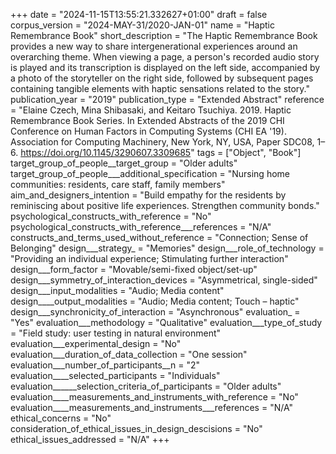 +++
date = "2024-11-15T13:55:21.332627+01:00"
draft = false
corpus_version = "2024-MAY-31/2020-JAN-01"
name = "Haptic Remembrance Book"
short_description = "The Haptic Remembrance Book provides a new way to share intergenerational experiences around an overarching theme. When viewing a page, a person's recorded audio story is played and its transcription is displayed on the left side, accompanied by a photo of the storyteller on the right side, followed by subsequent pages containing tangible elements with haptic sensations related to the story."
publication_year = "2019"
publication_type = "Extended Abstract"
reference = "Elaine Czech, Mina Shibasaki, and Keitaro Tsuchiya. 2019. Haptic Remembrance Book Series. In Extended Abstracts of the 2019 CHI Conference on Human Factors in Computing Systems (CHI EA '19). Association for Computing Machinery, New York, NY, USA, Paper SDC08, 1–6. https://doi.org/10.1145/3290607.3309685"
tags = ["Object", "Book"]
target_group_of_people__target_group = "Older adults"
target_group_of_people___additional_specification = "Nursing home communities: residents, care staff, family members"
aim_and_designers_intention = "Build empathy for the residents by reminiscing about positive life experiences. Strengthen community bonds."
psychological_constructs_with_reference = "No"
psychological_constructs_with_reference___references = "N/A"
constructs_and_terms_used_without_reference = "Connection; Sense of Belonging"
design___strategy_ = "Memories"
design___role_of_technology = "Providing an individual experience; Stimulating further interaction"
design___form_factor = "Movable/semi-fixed object/set-up"
design___symmetry_of_interaction_devices = "Asymmetrical, single-sided"
design___input_modalities = "Audio; Media content"
design____output_modalities = "Audio; Media content; Touch – haptic"
design___synchronicity_of_interaction = "Asynchronous"
evaluation_ = "Yes"
evaluation___methodology = "Qualitative"
evaluation___type_of_study = "Field study: user testing in natural environment"
evaluation___experimental_design = "No"
evaluation___duration_of_data_collection = "One session"
evaluation___number_of_participants__n = "2"
evaluation____selected_participants = "Individuals"
evaluation______selection_criteria_of_participants = "Older adults"
evaluation____measurements_and_instruments_with_reference = "No"
evaluation____measurements_and_instruments___references = "N/A"
ethical_concerns = "No"
consideration_of_ethical_issues_in_design_descisions = "No"
ethical_issues_addressed = "N/A"
+++

